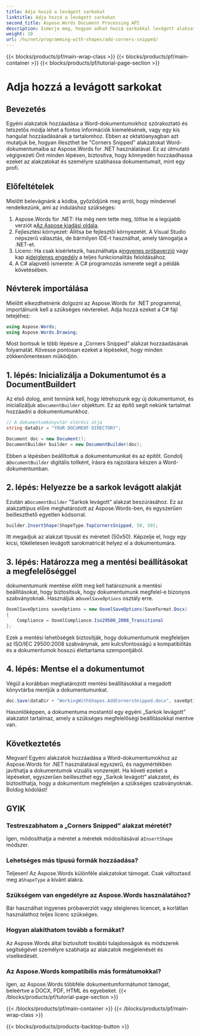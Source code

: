 ```yaml
---
title: Adja hozzá a levágott sarkokat
linktitle: Adja hozzá a levágott sarkokat
second_title: Aspose.Words Document Processing API
description: Ismerje meg, hogyan adhat hozzá sarkokkal levágott alakzatot Word-dokumentumaihoz az Aspose.Words for .NET használatával. Ez a lépésenkénti útmutató biztosítja a dokumentumok egyszerű javítását.
weight: 10
url: /hu/net/programming-with-shapes/add-corners-snipped/
---
```


{{< blocks/products/pf/main-wrap-class >}}
{{< blocks/products/pf/main-container >}}
{{< blocks/products/pf/tutorial-page-section >}}

# Adja hozzá a levágott sarkokat

## Bevezetés

Egyéni alakzatok hozzáadása a Word-dokumentumokhoz szórakoztató és tetszetős módja lehet a fontos információk kiemelésének, vagy egy kis hangulat hozzáadásának a tartalomhoz. Ebben az oktatóanyagban azt mutatjuk be, hogyan illeszthet be "Corners Snipped" alakzatokat Word-dokumentumaiba az Aspose.Words for .NET használatával. Ez az útmutató végigvezeti Önt minden lépésen, biztosítva, hogy könnyedén hozzáadhassa ezeket az alakzatokat és személyre szabhassa dokumentumait, mint egy profi.

## Előfeltételek

Mielőtt belevágnánk a kódba, győződjünk meg arról, hogy mindennel rendelkezünk, ami az induláshoz szükséges:

1.  Aspose.Words for .NET: Ha még nem tette meg, töltse le a legújabb verziót a[Az Aspose kiadási oldala](https://releases.aspose.com/words/net/).
2. Fejlesztési környezet: Állítsa be fejlesztői környezetét. A Visual Studio népszerű választás, de bármilyen IDE-t használhat, amely támogatja a .NET-et.
3.  Licenc: Ha csak kísérletezik, használhatja a[ingyenes próbaverzió](https://releases.aspose.com/) vagy kap a[ideiglenes engedély](https://purchase.aspose.com/temporary-license/) a teljes funkcionalitás feloldásához.
4. A C# alapvető ismerete: A C# programozás ismerete segít a példák követésében.

## Névterek importálása

Mielőtt elkezdhetnénk dolgozni az Aspose.Words for .NET programmal, importálnunk kell a szükséges névtereket. Adja hozzá ezeket a C# fájl tetejéhez:

```csharp
using Aspose.Words;
using Aspose.Words.Drawing;
```

Most bontsuk le több lépésre a „Corners Snipped” alakzat hozzáadásának folyamatát. Kövesse pontosan ezeket a lépéseket, hogy minden zökkenőmentesen működjön.

## 1. lépés: Inicializálja a Dokumentumot és a DocumentBuildert

 Az első dolog, amit tennünk kell, hogy létrehozunk egy új dokumentumot, és inicializáljuk a`DocumentBuilder` objektum. Ez az építő segít nekünk tartalmat hozzáadni a dokumentumunkhoz.

```csharp
// A dokumentumkönyvtár elérési útja
string dataDir = "YOUR DOCUMENT DIRECTORY";

Document doc = new Document();
DocumentBuilder builder = new DocumentBuilder(doc);
```

 Ebben a lépésben beállítottuk a dokumentumunkat és az építőt. Gondolj a`DocumentBuilder` digitális tollként, írásra és rajzolásra készen a Word-dokumentumban.

## 2. lépés: Helyezze be a sarkok levágott alakját

 Ezután a`DocumentBuilder` "Sarkok levágott" alakzat beszúrásához. Ez az alakzattípus előre meghatározott az Aspose.Words-ben, és egyszerűen beilleszthető egyetlen kódsorral.

```csharp
builder.InsertShape(ShapeType.TopCornersSnipped, 50, 50);
```

Itt megadjuk az alakzat típusát és méreteit (50x50). Képzelje el, hogy egy kicsi, tökéletesen levágott sarokmatricát helyez el a dokumentumára. 

## 3. lépés: Határozza meg a mentési beállításokat a megfelelőséggel

 dokumentumunk mentése előtt meg kell határoznunk a mentési beállításokat, hogy biztosítsuk, hogy dokumentumunk megfelel-e bizonyos szabványoknak. Használjuk a`OoxmlSaveOptions` osztály erre.

```csharp
OoxmlSaveOptions saveOptions = new OoxmlSaveOptions(SaveFormat.Docx)
{
    Compliance = OoxmlCompliance.Iso29500_2008_Transitional
};
```

Ezek a mentési lehetőségek biztosítják, hogy dokumentumunk megfeleljen az ISO/IEC 29500:2008 szabványnak, ami kulcsfontosságú a kompatibilitás és a dokumentumok hosszú élettartama szempontjából.

## 4. lépés: Mentse el a dokumentumot

Végül a korábban meghatározott mentési beállításokkal a megadott könyvtárba mentjük a dokumentumunkat.

```csharp
doc.Save(dataDir + "WorkingWithShapes.AddCornersSnipped.docx", saveOptions);
```

Hasonlóképpen, a dokumentuma mostantól egy egyéni „Sarkok levágott” alakzatot tartalmaz, amely a szükséges megfelelőségi beállításokkal mentve van.

## Következtetés

Megvan! Egyéni alakzatok hozzáadása a Word-dokumentumokhoz az Aspose.Words for .NET használatával egyszerű, és nagymértékben javíthatja a dokumentumok vizuális vonzerejét. Ha követi ezeket a lépéseket, egyszerűen beilleszthet egy „Sarkok levágott” alakzatot, és biztosíthatja, hogy a dokumentum megfeleljen a szükséges szabványoknak. Boldog kódolást!

## GYIK

### Testreszabhatom a „Corners Snipped” alakzat méretét?
Igen, módosíthatja a méretet a méretek módosításával a`InsertShape` módszer.

### Lehetséges más típusú formák hozzáadása?
 Teljesen! Az Aspose.Words különféle alakzatokat támogat. Csak változtasd meg a`ShapeType` a kívánt alakra.

### Szükségem van engedélyre az Aspose.Words használatához?
Bár használhat ingyenes próbaverziót vagy ideiglenes licencet, a korlátlan használathoz teljes licenc szükséges.

### Hogyan alakíthatom tovább a formákat?
Az Aspose.Words által biztosított további tulajdonságok és módszerek segítségével személyre szabhatja az alakzatok megjelenését és viselkedését.

### Az Aspose.Words kompatibilis más formátumokkal?
Igen, az Aspose.Words többféle dokumentumformátumot támogat, beleértve a DOCX, PDF, HTML és egyebeket.
{{< /blocks/products/pf/tutorial-page-section >}}

{{< /blocks/products/pf/main-container >}}
{{< /blocks/products/pf/main-wrap-class >}}

{{< blocks/products/products-backtop-button >}}
